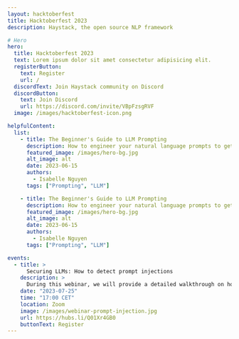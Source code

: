 ```yaml
---
layout: hacktoberfest
title: Hacktoberfest 2023
description: Haystack, the open source NLP framework

# Hero
hero:
  title: Hacktoberfest 2023
  text: Lorem ipsum dolor sit amet consectetur adipisicing elit.
  registerButton:
    text: Register
    url: /
  discordText: Join Haystack community on Discord
  discordButton:
    text: Join Discord
    url: https://discord.com/invite/VBpFzsgRVF
  image: /images/hacktoberfest-icon.png

helpfulContent:
  list:
    - title: The Beginner's Guide to LLM Prompting
      description: How to engineer your natural language prompts to get the best answers from a large language model
      featured_image: /images/hero-bg.jpg
      alt_image: alt
      date: 2023-06-15
      authors:
        - Isabelle Nguyen
      tags: ["Prompting", "LLM"]

    - title: The Beginner's Guide to LLM Prompting
      description: How to engineer your natural language prompts to get the best answers from a large language model
      featured_image: /images/hero-bg.jpg
      alt_image: alt
      date: 2023-06-15
      authors:
        - Isabelle Nguyen
      tags: ["Prompting", "LLM"]

events:
  - title: >
      Securing LLMs: How to detect prompt injections
    description: >
      During this webinar, we will provide a detailed walkthrough on how we curated a dataset and trained a classifier that serves to detect prompt injections, using data augmentation techniques including translations and adversarial examples. Then, we will discuss how you can integrate this model into your AI system to improve its security.
    date: "2023-07-25"
    time: "17:00 CET"
    location: Zoom
    image: /images/webinar-prompt-injection.jpg
    url: https://hubs.li/Q01Xr4GB0
    buttonText: Register
---
```

